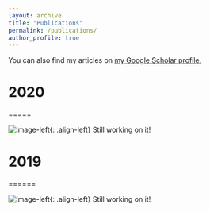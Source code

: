 ```yaml
---
layout: archive
title: "Publications"
permalink: /publications/
author_profile: true
---
```

You can also find my articles on <u><a href="{{author.googlescholar}}">my Google Scholar profile</a>.</u>

# 2020
=====

![image-left](/images/image-alignment-150x150.jpg){: .align-left}
Still working on it! 


# 2019
======

![image-left](/images/image-alignment-150x150.jpg){: .align-left}
Still working on it! 


